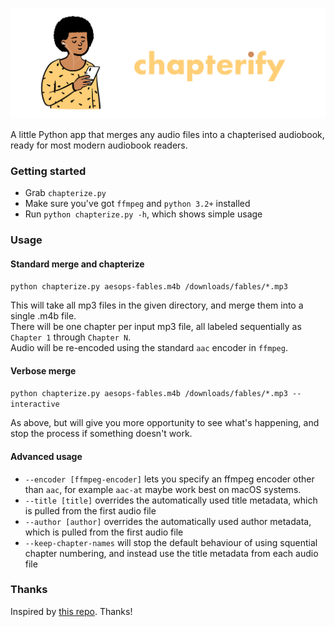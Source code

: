 ![Chapterify](assets/banner.png)

A little Python app that merges any audio files into a chapterised audiobook, 
ready for most modern audiobook readers.

### Getting started
- Grab `chapterize.py`
- Make sure you've got `ffmpeg` and `python 3.2+` installed
- Run `python chapterize.py -h`, which shows simple usage

### Usage
#### Standard merge and chapterize
`python chapterize.py aesops-fables.m4b /downloads/fables/*.mp3`

This will take all mp3 files in the given directory, and merge them into a single .m4b file.  
There will be one chapter per input mp3 file, all labeled sequentially as `Chapter 1` through `Chapter N`.  
Audio will be re-encoded using the standard `aac` encoder in `ffmpeg`.

#### Verbose merge
`python chapterize.py aesops-fables.m4b /downloads/fables/*.mp3 --interactive`

As above, but will give you more opportunity to see what's happening, and stop the process if something doesn't work.

#### Advanced usage
- `--encoder [ffmpeg-encoder]` lets you specify an ffmpeg encoder other than `aac`, for example `aac-at` maybe work best on macOS systems.
- `--title [title]` overrides the automatically used title metadata, which is pulled from the first audio file
- `--author [author]` overrides the automatically used author metadata, which is pulled from the first audio file
- `--keep-chapter-names` will stop the default behaviour of using squential chapter numbering, and instead use the title metadata from each audio file

### Thanks
Inspired by [this repo](https://github.com/Geremia/chapterize). Thanks!